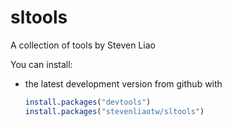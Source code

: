 sltools
=======

A collection of tools by Steven Liao

You can install:

* the latest development version from github with

    ```R
    install.packages("devtools")
    install.packages("stevenliaotw/sltools")
    ````
